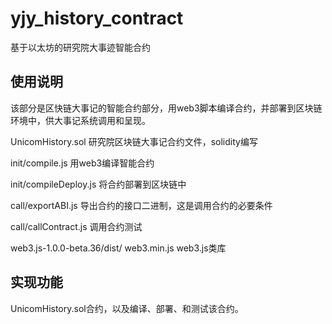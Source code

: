 # yjy_history_contract
基于以太坊的研究院大事迹智能合约
## 使用说明
该部分是区快链大事记的智能合约部分，用web3脚本编译合约，并部署到区块链环境中，供大事记系统调用和呈现。

UnicomHistory.sol			研究院区块链大事记合约文件，solidity编写

init/compile.js				用web3编译智能合约

init/compileDeploy.js		将合约部署到区块链中

call/exportABI.js 			导出合约的接口二进制，这是调用合约的必要条件

call/callContract.js 		调用合约测试

web3.js-1.0.0-beta.36/dist/ web3.min.js		web3.js类库

## 实现功能
UnicomHistory.sol合约，以及编译、部署、和测试该合约。

